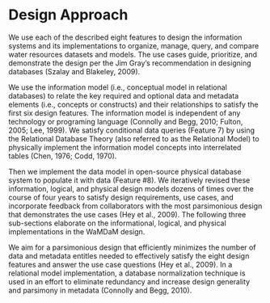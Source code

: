 # Design Approach
We use each of the described eight features to design the information systems and its implementations to organize, manage, query, and compare water resources datasets and models. The use cases guide, prioritize, and demonstrate the design per the  Jim Gray’s recommendation in designing databases (Szalay and Blakeley, 2009). 

We use the information model (i.e., conceptual model in relational databases) to relate the key required and optional data and metadata elements (i.e., concepts or constructs) and their relationships to satisfy the first six design features. The information model is independent of any technology or programing language (Connolly and Begg, 2010; Fulton, 2005; Lee, 1999). We satisfy conditional data queries (Feature 7) by using the Relational Database Theory (also referred to as the Relational Model) to physically implement the information model concepts into interrelated tables (Chen, 1976; Codd, 1970).

 Then we implement the data model in open-source physical database system to populate it with data (Feature #8). We iteratively revised these information, logical, and physical design models dozens of times over the course of four years to satisfy design requirements, use cases, and incorporate feedback from collaborators with the most parsimonious design that demonstrates the use cases (Hey et al., 2009). The following three sub-sections elaborate on the informational, logical, and physical implementations in the WaMDaM design. 

 We aim for a parsimonious design that efficiently minimizes the number of data and metadata entitles needed to effectively satisfy the eight design features and answer the use case questions (Hey et al., 2009). In a relational model implementation, a database normalization technique is used in an effort to eliminate redundancy and increase design generality and parsimony in metadata (Connolly and Begg, 2010). 
